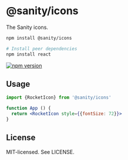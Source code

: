 # @sanity/icons

The Sanity icons.

```sh
npm install @sanity/icons

# Install peer dependencies
npm install react
```

[![npm version](https://img.shields.io/npm/v/@sanity/icons.svg?style=flat-square)](https://www.npmjs.com/package/@sanity/icons)

## Usage

```jsx
import {RocketIcon} from '@sanity/icons'

function App () {
  return <RocketIcon style={{fontSize: 72}}>
}
```

## License

MIT-licensed. See LICENSE.

